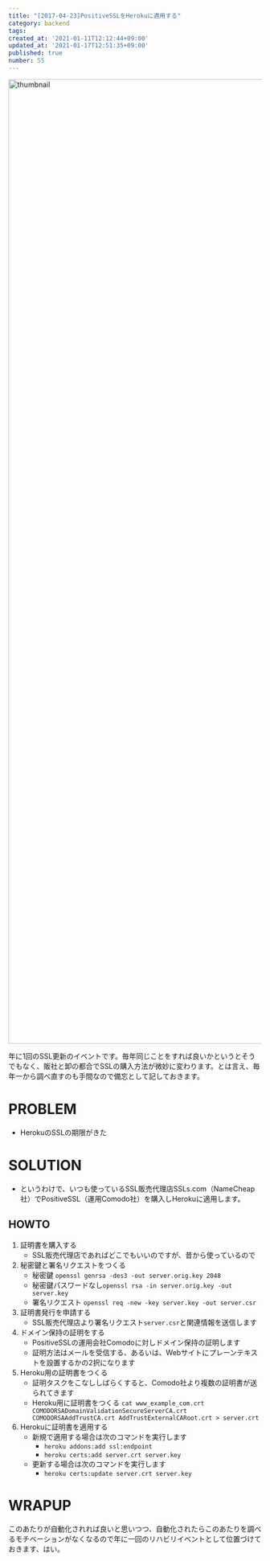 ```yaml
---
title: "[2017-04-23]PositiveSSLをHerokuに適用する"
category: backend
tags: 
created_at: '2021-01-11T12:12:44+09:00'
updated_at: '2021-01-17T12:51:35+09:00'
published: true
number: 55
---
```


<img width="1920" alt="thumbnail" src="https://img.esa.io/uploads/production/attachments/16651/2021/01/11/97367/5fcde784-4a5e-40b2-8da2-4ea9d5abc177.png">

年に1回のSSL更新のイベントです。毎年同じことをすれば良いかというとそうでもなく、販社と卸の都合でSSLの購入方法が微妙に変わります。とは言え、毎年一から調べ直すのも手間なので備忘として記しておきます。

# PROBLEM
- HerokuのSSLの期限がきた

# SOLUTION
- というわけで、いつも使っているSSL販売代理店SSLs.com（NameCheap社）でPositiveSSL（運用Comodo社）を購入しHerokuに適用します。

## HOWTO
1. 証明書を購入する
    - SSL販売代理店であればどこでもいいのですが、昔から使っているので
2. 秘密鍵と署名リクエストをつくる
    - 秘密鍵 `openssl genrsa -des3 -out server.orig.key 2048`
    - 秘密鍵パスワードなし`openssl rsa -in server.orig.key -out server.key`
    - 署名リクエスト `openssl req -new -key server.key -out server.csr`
3. 証明書発行を申請する
    - SSL販売代理店より署名リクエスト`server.csr`と関連情報を送信します
4. ドメイン保持の証明をする
    - PositiveSSLの運用会社Comodoに対しドメイン保持の証明します
    - 証明方法はメールを受信する、あるいは、Webサイトにプレーンテキストを設置するかの2択になります
5. Heroku用の証明書をつくる
    - 証明タスクをこなししばらくすると、Comodo社より複数の証明書が送られてきます
    - Heroku用に証明書をつくる `cat www_example_com.crt COMODORSADomainValidationSecureServerCA.crt COMODORSAAddTrustCA.crt AddTrustExternalCARoot.crt > server.crt`
6. Herokuに証明書を適用する
    - 新規で適用する場合は次のコマンドを実行します
        - `heroku addons:add ssl:endpoint`
        - `heroku certs:add server.crt server.key`
    - 更新する場合は次のコマンドを実行します
        - `heroku certs:update server.crt server.key`

# WRAPUP
このあたりが自動化されれば良いと思いつつ、自動化されたらこのあたりを調べるモチベーションがなくなるので年に一回のリハビリイベントとして位置づけておきます、はい。
